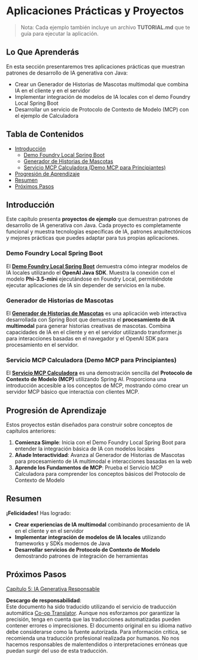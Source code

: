 <!--
CO_OP_TRANSLATOR_METADATA:
{
  "original_hash": "da1b6d87b8a73306b29f9a1bdd681221",
  "translation_date": "2025-07-21T16:31:56+00:00",
  "source_file": "04-PracticalSamples/README.md",
  "language_code": "es"
}
-->
# Aplicaciones Prácticas y Proyectos

> Nota: Cada ejemplo también incluye un archivo **TUTORIAL.md** que te guía para ejecutar la aplicación.

## Lo Que Aprenderás
En esta sección presentaremos tres aplicaciones prácticas que muestran patrones de desarrollo de IA generativa con Java:
- Crear un Generador de Historias de Mascotas multimodal que combina IA en el cliente y en el servidor
- Implementar integración de modelos de IA locales con el demo Foundry Local Spring Boot
- Desarrollar un servicio de Protocolo de Contexto de Modelo (MCP) con el ejemplo de Calculadora

## Tabla de Contenidos

- [Introducción](../../../04-PracticalSamples)
  - [Demo Foundry Local Spring Boot](../../../04-PracticalSamples)
  - [Generador de Historias de Mascotas](../../../04-PracticalSamples)
  - [Servicio MCP Calculadora (Demo MCP para Principiantes)](../../../04-PracticalSamples)
- [Progresión de Aprendizaje](../../../04-PracticalSamples)
- [Resumen](../../../04-PracticalSamples)
- [Próximos Pasos](../../../04-PracticalSamples)

## Introducción

Este capítulo presenta **proyectos de ejemplo** que demuestran patrones de desarrollo de IA generativa con Java. Cada proyecto es completamente funcional y muestra tecnologías específicas de IA, patrones arquitectónicos y mejores prácticas que puedes adaptar para tus propias aplicaciones.

### Demo Foundry Local Spring Boot

El **[Demo Foundry Local Spring Boot](foundrylocal/README.md)** demuestra cómo integrar modelos de IA locales utilizando el **OpenAI Java SDK**. Muestra la conexión con el modelo **Phi-3.5-mini** ejecutándose en Foundry Local, permitiéndote ejecutar aplicaciones de IA sin depender de servicios en la nube.

### Generador de Historias de Mascotas

El **[Generador de Historias de Mascotas](petstory/README.md)** es una aplicación web interactiva desarrollada con Spring Boot que demuestra el **procesamiento de IA multimodal** para generar historias creativas de mascotas. Combina capacidades de IA en el cliente y en el servidor utilizando transformer.js para interacciones basadas en el navegador y el OpenAI SDK para procesamiento en el servidor.

### Servicio MCP Calculadora (Demo MCP para Principiantes)

El **[Servicio MCP Calculadora](mcp/calculator/README.md)** es una demostración sencilla del **Protocolo de Contexto de Modelo (MCP)** utilizando Spring AI. Proporciona una introducción accesible a los conceptos de MCP, mostrando cómo crear un servidor MCP básico que interactúa con clientes MCP.

## Progresión de Aprendizaje

Estos proyectos están diseñados para construir sobre conceptos de capítulos anteriores:

1. **Comienza Simple**: Inicia con el Demo Foundry Local Spring Boot para entender la integración básica de IA con modelos locales
2. **Añade Interactividad**: Avanza al Generador de Historias de Mascotas para procesamiento de IA multimodal e interacciones basadas en la web
3. **Aprende los Fundamentos de MCP**: Prueba el Servicio MCP Calculadora para comprender los conceptos básicos del Protocolo de Contexto de Modelo

## Resumen

**¡Felicidades!** Has logrado:

- **Crear experiencias de IA multimodal** combinando procesamiento de IA en el cliente y en el servidor
- **Implementar integración de modelos de IA locales** utilizando frameworks y SDKs modernos de Java
- **Desarrollar servicios de Protocolo de Contexto de Modelo** demostrando patrones de integración de herramientas

## Próximos Pasos

[Capítulo 5: IA Generativa Responsable](../05-ResponsibleGenAI/README.md)

**Descargo de responsabilidad**:  
Este documento ha sido traducido utilizando el servicio de traducción automática [Co-op Translator](https://github.com/Azure/co-op-translator). Aunque nos esforzamos por garantizar la precisión, tenga en cuenta que las traducciones automatizadas pueden contener errores o imprecisiones. El documento original en su idioma nativo debe considerarse como la fuente autorizada. Para información crítica, se recomienda una traducción profesional realizada por humanos. No nos hacemos responsables de malentendidos o interpretaciones erróneas que puedan surgir del uso de esta traducción.